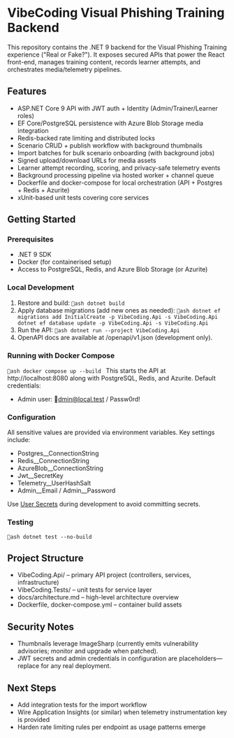 # VibeCoding Visual Phishing Training Backend

This repository contains the .NET 9 backend for the Visual Phishing Training experience ("Real or Fake?"). It exposes secured APIs that power the React front-end, manages training content, records learner attempts, and orchestrates media/telemetry pipelines.

## Features
- ASP.NET Core 9 API with JWT auth + Identity (Admin/Trainer/Learner roles)
- EF Core/PostgreSQL persistence with Azure Blob Storage media integration
- Redis-backed rate limiting and distributed locks
- Scenario CRUD + publish workflow with background thumbnails
- Import batches for bulk scenario onboarding (with background jobs)
- Signed upload/download URLs for media assets
- Learner attempt recording, scoring, and privacy-safe telemetry events
- Background processing pipeline via hosted worker + channel queue
- Dockerfile and docker-compose for local orchestration (API + Postgres + Redis + Azurite)
- xUnit-based unit tests covering core services

## Getting Started

### Prerequisites
- .NET 9 SDK
- Docker (for containerised setup)
- Access to PostgreSQL, Redis, and Azure Blob Storage (or Azurite)

### Local Development
1. Restore and build:
   `ash
   dotnet build
   `
2. Apply database migrations (add new ones as needed):
   `ash
   dotnet ef migrations add InitialCreate -p VibeCoding.Api -s VibeCoding.Api
   dotnet ef database update -p VibeCoding.Api -s VibeCoding.Api
   `
3. Run the API:
   `ash
   dotnet run --project VibeCoding.Api
   `
4. OpenAPI docs are available at /openapi/v1.json (development only).

### Running with Docker Compose
`ash
docker compose up --build
`
This starts the API at http://localhost:8080 along with PostgreSQL, Redis, and Azurite. Default credentials:
- Admin user: dmin@local.test / Passw0rd!

### Configuration
All sensitive values are provided via environment variables. Key settings include:
- Postgres__ConnectionString
- Redis__ConnectionString
- AzureBlob__ConnectionString
- Jwt__SecretKey
- Telemetry__UserHashSalt
- Admin__Email / Admin__Password

Use [User Secrets](https://learn.microsoft.com/aspnet/core/security/app-secrets) during development to avoid committing secrets.

### Testing
`ash
dotnet test --no-build
`

## Project Structure
- VibeCoding.Api/ – primary API project (controllers, services, infrastructure)
- VibeCoding.Tests/ – unit tests for service layer
- docs/architecture.md – high-level architecture overview
- Dockerfile, docker-compose.yml – container build assets

## Security Notes
- Thumbnails leverage ImageSharp (currently emits vulnerability advisories; monitor and upgrade when patched).
- JWT secrets and admin credentials in configuration are placeholders—replace for any real deployment.

## Next Steps
- Add integration tests for the import workflow
- Wire Application Insights (or similar) when telemetry instrumentation key is provided
- Harden rate limiting rules per endpoint as usage patterns emerge